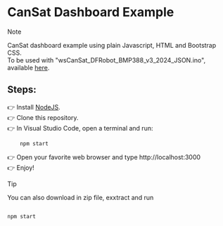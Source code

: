 # CanSat Dashboard Example
> [!NOTE]
> CanSat dashboard example using plain Javascript, HTML and Bootstrap CSS.\
> To be used with "wsCanSat_DFRobot_BMP388_v3_2024_JSON.ino", available [here](https://cansat.duartecota.com/codigos.html).

## Steps:

:point_right: Install [NodeJS](https://nodejs.org/en).\
:point_right: Clone this repository.\
:point_right: In Visual Studio Code, open a terminal and run:
```
    npm start
```
:point_right: Open your favorite web browser and type http://localhost:3000 \
:point_right: Enjoy!

> [!TIP]
> You can also download in zip file, exxtract and run
> ```
    npm start
```

